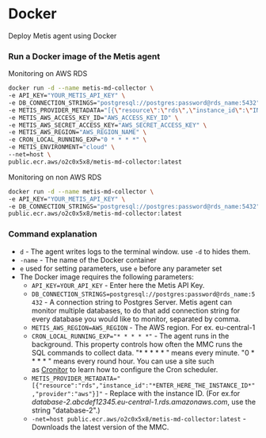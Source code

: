 # Docker

Deploy Metis agent using Docker

### Run a Docker image of the Metis agent

Monitoring on AWS RDS

```bash
docker run -d --name metis-md-collector \
-e API_KEY="YOUR_METIS_API_KEY" \
-e DB_CONNECTION_STRINGS="postgresql://postgres:password@rds_name:5432" \
-e METIS_PROVIDER_METADATA="[{\"resource\":\"rds\",\"instance_id\":\"INSTANCE_ID\",\"provider\":\"aws\"}]" \
-e METIS_AWS_ACCESS_KEY_ID="AWS_ACCESS_KEY_ID" \
-e METIS_AWS_SECRET_ACCESS_KEY="AWS_SECRET_ACCESS_KEY" \
-e METIS_AWS_REGION="AWS_REGION_NAME" \
-e CRON_LOCAL_RUNNING_EXP="0 * * * *" \
-e METIS_ENVIRONMENT="cloud" \
--net=host \
public.ecr.aws/o2c0x5x8/metis-md-collector:latest
```

Monitoring on non AWS RDS

```bash
docker run -d --name metis-md-collector \
-e API_KEY="YOUR_METIS_API_KEY" \
-e DB_CONNECTION_STRINGS="postgresql://postgres:password@rds_name:5432" \
public.ecr.aws/o2c0x5x8/metis-md-collector:latest
```

### Command explanation

- `d` - The agent writes logs to the terminal window. use `-d` to hides them.
- `-name` - The name of the Docker container
- `e` used for setting parameters, use `e` before any parameter set
- The Docker image requires the following parameters:
    - `API_KEY=YOUR_API_KEY` - Enter here the Metis API Key.
    - `DB_CONNECTION_STRINGS=postgresql://postgres:password@rds_name:5432` - A connection string to Postgres Server. 
    Metis agent can monitor multiple databases, to do that add connection string for every database you would like to monitor, separated by comma.
    - `METIS_AWS_REGION=AWS_REGION` - The AWS region. For ex. eu-central-1
    - `CRON_LOCAL_RUNNING_EXP="* * * * *"` - The agent runs in the background. This property controls how often the MMC runs the SQL commands to collect data. "* * * * * " means every minute. "0 * * * * " means every round hour. You can use a site such as [Cronitor](https://crontab.guru/#*_*_*_*_*) to learn how to configure the Cron scheduler.
    - `METIS_PROVIDER_METADATA="[{"resource":"rds","instance_id":"*ENTER_HERE_THE_INSTANCE_ID*","provider":"aws"}]"` - Replace with the instance ID. (For ex.for *database-2.abcdef12345.eu-central-1.rds.amazonaws.com*, use the string "database-2".)
    - `-net=host public.ecr.aws/o2c0x5x8/metis-md-collector:latest` - Downloads the latest version of the MMC.